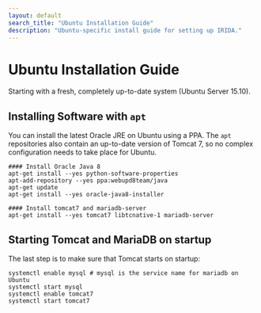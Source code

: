 ```yaml
---
layout: default
search_title: "Ubuntu Installation Guide"
description: "Ubuntu-specific install guide for setting up IRIDA."
---
```


Ubuntu Installation Guide
=========================
Starting with a fresh, completely up-to-date system (Ubuntu Server 15.10).

Installing Software with `apt`
------------------------------
You can install the latest Oracle JRE on Ubuntu using a PPA. The `apt` repositories also contain an up-to-date version of Tomcat 7, so no complex configuration needs to take place for Ubuntu.

    #### Install Oracle Java 8 
    apt-get install --yes python-software-properties
    apt-add-repository --yes ppa:webupd8team/java
    apt-get update
    apt-get install --yes oracle-java8-installer

    #### Install tomcat7 and mariadb-server
    apt-get install --yes tomcat7 libtcnative-1 mariadb-server

Starting Tomcat and MariaDB on startup
--------------------------------------

The last step is to make sure that Tomcat starts on startup:


    systemctl enable mysql # mysql is the service name for mariadb on Ubuntu
    systemctl start mysql
    systemctl enable tomcat7
    systemctl start tomcat7
